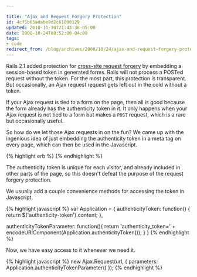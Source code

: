 ```yaml
---

title: "Ajax and Request Forgery Protection"
id: 4cf5b65adabe9d2c61000129
updated: 2010-11-30T21:43:38-05:00
date: 2008-10-24T00:52:00-04:00
tags:
- code
redirect_from: /blog/archives/2008/10/24/ajax-and-request-forgery-protection/
---
```


Rails 2.1 added protection for [cross-site request forgery](http://en.wikipedia.org/wiki/Cross-site_request_forgery) by embedding a session-based token in generated forms. Rails will not process a POSTed request without the token. For the most part, this protection is transparent. But occasionally, an Ajax request request gets left out in the cold without a token.

If your Ajax request is tied to a form on the page, then all is good because the form already has the authenticity token in it. It only happens when your Ajax request is not tied to a form but makes a `POST` request, which is a rare but occasionally useful.

So how do we let those Ajax requests in on the fun? We came up with the ingenious idea of just embedding the authenticity token in a meta tag on every page, which can then be used in the Javascript.

{% highlight erb %}
<meta name="authenticity-token" id="authenticity-token" content="<%= form_authenticity_token %>" />
{% endhighlight %}

The authenticity token is unique for each visitor, and already included in other parts of the page, so this doesn't defeat the purpose of the request forgery protection.

We usually add a couple convenience methods for accessing the token in Javascript.

{% highlight javascript %}
var Application = {
  authenticityToken: function() {
    return $('authenticity-token').content;
  },

  authenticityTokenParameter: function(){
   return 'authenticity_token=' + encodeURIComponent(Application.authenticityToken());
  }
}
{% endhighlight %}

Now, we have easy access to it whenever we need it.

{% highlight javascript %}
new Ajax.Request(url, {
  parameters: Application.authenticityTokenParameter()
});
{% endhighlight %}
